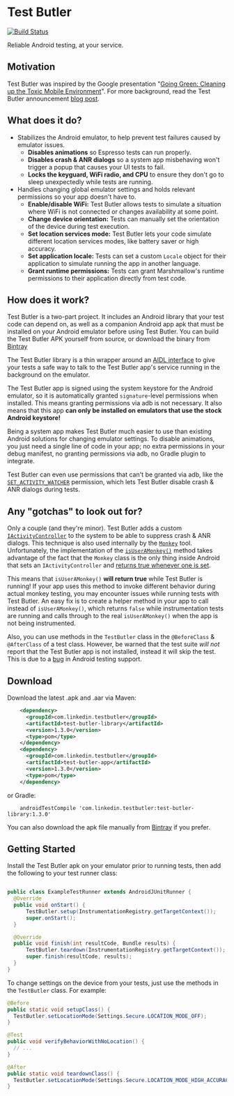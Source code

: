 # Test Butler
[![Build Status](https://travis-ci.org/linkedin/test-butler.svg?branch=master)](https://travis-ci.org/linkedin/test-butler)

Reliable Android testing, at your service.

## Motivation

Test Butler was inspired by the Google presentation "[Going Green: Cleaning up the Toxic Mobile Environment](https://www.youtube.com/watch?v=aHcmsK9jfGU)".
For more background, read the Test Butler announcement [blog post](https://engineering.linkedin.com/blog/2016/08/introducing-and-open-sourcing-test-butler--reliable-android-test).

## What does it do?

* Stabilizes the Android emulator, to help prevent test failures caused by emulator issues.
  * **Disables animations** so Espresso tests can run properly.
  * **Disables crash & ANR dialogs** so a system app misbehaving won't trigger a popup that causes your UI tests to fail.
  * **Locks the keyguard, WiFi radio, and CPU** to ensure they don't go to sleep unexpectedly while tests are running.
* Handles changing global emulator settings and holds relevant permissions so your app doesn't have to.
  * **Enable/disable WiFi:** Test Butler allows tests to simulate a situation where WiFi is not connected or changes availability at some point.
  * **Change device orientation:** Tests can manually set the orientation of the device during test execution.
  * **Set location services mode:** Test Butler lets your code simulate different location services modes, like battery saver or high accuracy.
  * **Set application locale:** Tests can set a custom `Locale` object for their application to simulate running the app in another language.
  * **Grant runtime permissions:** Tests can grant Marshmallow's runtime permissions to their application directly from test code.

## How does it work?

Test Butler is a two-part project. It includes an Android library that your test code can depend on, as well as a companion Android app apk that must be installed on your Android emulator before using Test Butler.  You can build the Test Butler APK yourself from source, or download the binary from [Bintray](https://bintray.com/linkedin/maven/test-butler-app/)

The Test Butler library is a thin wrapper around an [AIDL interface](https://developer.android.com/guide/components/aidl.html) to give your tests a safe way to talk to the Test Butler app's service running in the background on the emulator.

The Test Butler app is signed using the system keystore for the Android emulator, so it is automatically granted `signature`-level permissions when installed. This means granting permissions via adb is not necessary. It also means that this app **can only be installed on emulators that use the stock Android keystore!**

Being a system app makes Test Butler much easier to use than existing Android solutions for changing emulator settings. To disable animations, you just need a single line of code in your app; no extra permissions in your debug manifest, no granting permissions via adb, no Gradle plugin to integrate.

Test Butler can even use permissions that can't be granted via adb, like the [`SET_ACTIVITY_WATCHER`](https://github.com/android/platform_frameworks_base/blob/master/core/res/AndroidManifest.xml#L1902) permission, which lets Test Butler disable crash & ANR dialogs during tests.

## Any "gotchas" to look out for?

Only a couple (and they're minor). Test Butler adds a custom [`IActivityController`](https://github.com/android/platform_frameworks_base/blob/master/core/java/android/app/IActivityController.aidl) to the system to be able to suppress crash & ANR dialogs. This technique is also used internally by the [`Monkey`](https://github.com/android/platform_development/blob/master/cmds/monkey/src/com/android/commands/monkey/Monkey.java#L255) tool. Unfortunately, the implementation of the [`isUserAMonkey()`](https://developer.android.com/reference/android/app/ActivityManager.html#isUserAMonkey()) method takes advantage of the fact that the `Monkey` class is the only thing inside Android that sets an `IActivityController` and [returns true whenever one is set](https://github.com/android/platform_frameworks_base/blob/master/services/core/java/com/android/server/am/ActivityManagerService.java#L10718).

This means that `isUserAMonkey()` **will return true** while Test Butler is running! If your app uses this method to invoke different behavior during actual monkey testing, you may encounter issues while running tests with Test Butler. An easy fix is to create a helper method in your app to call instead of `isUserAMonkey()`, which returns `false` while instrumentation tests are running and calls through to the real `isUserAMonkey()` when the app is not being instrumented.

Also, you can use methods in the `TestButler` class in the `@BeforeClass` & `@AfterClass` of a test class. However, be warned that the test suite *will not* report that the Test Butler app is not installed, instead it will skip the test. This is due to a [bug](https://code.google.com/p/android/issues/detail?id=183352) in Android testing support.

## Download

Download the latest .apk and .aar via Maven:
```xml
    <dependency>
      <groupId>com.linkedin.testbutler</groupId>
      <artifactId>test-butler-library</artifactId>
      <version>1.3.0</version>
      <type>pom</type>
    </dependency>
    <dependency>
      <groupId>com.linkedin.testbutler</groupId>
      <artifactId>test-butler-app</artifactId>
      <version>1.3.0</version>
      <type>pom</type>
    </dependency>
```

or Gradle:
```
    androidTestCompile 'com.linkedin.testbutler:test-butler-library:1.3.0'
```

You can also download the apk file manually from [Bintray](https://bintray.com/linkedin/maven/test-butler-app/) if you prefer.

## Getting Started

Install the Test Butler apk on your emulator prior to running tests, then add the following to your test runner class:

```java

public class ExampleTestRunner extends AndroidJUnitRunner {
  @Override
  public void onStart() {
      TestButler.setup(InstrumentationRegistry.getTargetContext());
      super.onStart();
  }

  @Override
  public void finish(int resultCode, Bundle results) {
      TestButler.teardown(InstrumentationRegistry.getTargetContext());
      super.finish(resultCode, results);
  }
}
```

To change settings on the device from your tests, just use the methods in the `TestButler` class. For example:

```java
@Before
public static void setupClass() {
  TestButler.setLocationMode(Settings.Secure.LOCATION_MODE_OFF);
}

@Test
public void verifyBehaviorWithNoLocation() {
  // ...
}

@After
public static void teardownClass() {
  TestButler.setLocationMode(Settings.Secure.LOCATION_MODE_HIGH_ACCURACY);
}
```
